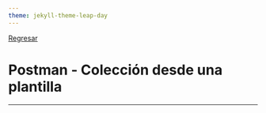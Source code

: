 ```yaml
---
theme: jekyll-theme-leap-day
---
```


[Regresar](/DAWM/)

Postman - Colección desde una plantilla
=======================
* * *